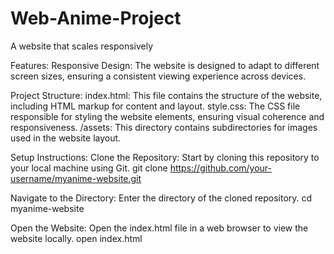# Web-Anime-Project
A website that scales responsively

Features:
Responsive Design: The website is designed to adapt to different screen sizes, ensuring a consistent viewing experience across devices.

Project Structure:
index.html: This file contains the structure of the website, including HTML markup for content and layout.
style.css: The CSS file responsible for styling the website elements, ensuring visual coherence and responsiveness.
/assets: This directory contains subdirectories for images used in the website layout.

Setup Instructions:
Clone the Repository: Start by cloning this repository to your local machine using Git.
git clone https://github.com/your-username/myanime-website.git

Navigate to the Directory: Enter the directory of the cloned repository.
cd myanime-website

Open the Website: Open the index.html file in a web browser to view the website locally.
open index.html
